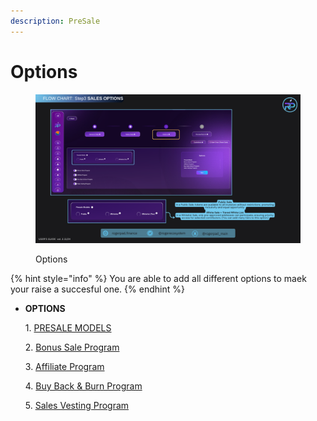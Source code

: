 ```yaml
---
description: PreSale
---
```


# Options

<figure><img src="../../../.gitbook/assets/Step 3 - Sales Options (1).png" alt=""><figcaption><p>Options</p></figcaption></figure>

{% hint style="info" %}
You are able to add all different options to maek your raise a succesful one.
{% endhint %}

*   **OPTIONS**

    1\.    [  PRESALE MODELS](https://docs.rogerpad.finance/devleopers-corner/presale-models)

    2\.   [  Bonus Sale Program](https://docs.rogerpad.finance/devleopers-corner/sales-options/bonus-sales-program)

    3\.     [Affiliate Program](https://docs.rogerpad.finance/devleopers-corner/sales-options/affiliate-program)

    4\.    [ Buy Back & Burn Program](https://docs.rogerpad.finance/devleopers-corner/sales-options/buy-back-and-burn-program)

    5\.     [Sales Vesting Program](https://docs.rogerpad.finance/devleopers-corner/sales-options/sales-vesting-program)

